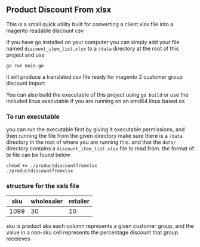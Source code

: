 ## Product Discount From xlsx 

This is a small quick utility built for converting a client xlsx file into a magento readable discount csv 

If you have go installed on your computer you can simply add your file named 
```discount_item_list.xlsx``` to a ```/data``` directory at the root of this project and use 

```go run main.go```

it will produce a translated csv file ready for magento 2 customer group discount import 

You can also build the executable of this project using ```go build``` or use the included linux executable if you are running on an amd64 linux based os 

### To run executable 
you can run the executable first by giving it executable permissions, and then running the file from the given directory
make sure there is a ```/data``` directory in the root of where you are running this. and that the ```data/``` directory contains a ```discount_item_list.xlsx``` file to read from. the format of te file can be found below 
```
chmod +x ./productdiscountfromxlsx
./productdiscountfromxlsx
```


### structure for the xsls file 
| sku | wholesaler | retailer |
|-|-|-|
| 1099 | 30 | 10 |

sku is product sku each column represents a given customer group, and the value in a non-sku cell represents the percentage discount that group receieves